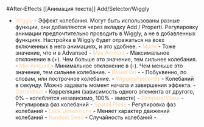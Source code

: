 #After-Effects 
[[Анимация текста]]
Add/Selector/Wiggly

- <span style='color:#ffcc99'>Wiggly</span> - Эффект колебания. Могут быть использованы разные функции, они добавляются через вкладку Add / Properti. Регулировку анимации предпочтительно проводить в Wiggly, а не в добавленных функциях. Настройка в Wiggly будет отражаться на всех включенных в него анимациях, и это удобнее.
			- <span style='color:#ffcc99'>Mode</span> - Тоже значение, что и в Advansed
			- <span style='color:#ffcc99'>Max Amount</span> - Максимальное отклонение в (+). Чем больше это значение, тем сильнее колебания.
			- <span style='color:#ffcc99'>Min Amount</span> - Минимальное отклонение в (-). Чем меньше это значение, тем сильнее колебание.
			- <span style='color:#ffcc99'>Based On</span> - 
				- Побуквенно, по словам, или построчное колебание.
			- <span style='color:#ffcc99'>Wiggles/Seconds</span> - Колебаний в секунду. Можно задавать момент начала и завершения эффекта.
			- <span style='color:#ffcc99'>Correlation</span> - Корреляция (зависимость одного элемента от другого, 0% – колеблятся независимо, 100% - вместе)
			- <span style='color:#ffcc99'>Temporal Plase</span> - Регулировка фаз колебаний
			- <span style='color:#ffcc99'>Spatial Plase</span> - Регулировка фаз колебаний
			- <span style='color:#ffcc99'>Lock Dimensions</span> - Меняет характер движений колебаний
			- <span style='color:#ffcc99'>Random Seed</span> - Случайность колебаний
			- <span style='color:#ffcc99'>...</span> 